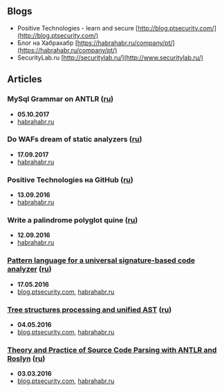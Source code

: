 ## Blogs

* Positive Technologies - learn and secure [http://blog.ptsecurity.com/](http://blog.ptsecurity.com/)
* Блог на Хабрахабр [https://habrahabr.ru/company/pt/](https://habrahabr.ru/company/pt/)
* SecurityLab.ru [http://securitylab.ru/](http://www.securitylab.ru/)

## Articles

### MySql Grammar on ANTLR ([ru](Articles/MySql-Grammar-on-ANTLR/Russian.md))

* **05.10.2017**
* [habrahabr.ru](https://habrahabr.ru/company/pt/blog/339336/)

### Do WAFs dream of static analyzers ([ru](https://github.com/kochetkov/kochetkov.github.io-engine/blob/master/content/blog/2017-09-20.do-wafs-dream-of-static-analyzers.ru.md))

* **17.09.2017**
* [habrahabr.ru](https://habrahabr.ru/company/pt/blog/338110/)

### Positive Technologies на GitHub ([ru](Articles/Positive-Technologies-at-GitHub/Russian.md))

* **13.09.2016**
* [habrahabr.ru](https://habrahabr.ru/company/pt/blog/327957/)

### Write a palindrome polyglot quine ([ru](Articles/Write-a-palindrome-polyglot-quine/Russian.md))

* **12.09.2016**
* [habrahabr.ru](https://habrahabr.ru/company/pt/blog/309702/)

### [Pattern language for a universal signature-based code analyzer](Articles/Pattern-language-for-a-universal-signature-based-code-analyzer/English.md) ([ru](Articles/Pattern-language-for-a-universal-signature-based-code-analyzer/Russian.md))

* **17.05.2016**
* [blog.ptsecurity.com](http://blog.ptsecurity.com/2016/08/pattern-language-for-univeral-signature.html),
[habrahabr.ru](https://habrahabr.ru/company/pt/blog/300946/)

### [Tree structures processing and unified AST](Articles/Tree-structures-processing-and-unified-AST/English.md) ([ru](Articles/Tree-structures-processing-and-unified-AST/Russian.md))

* **04.05.2016**
* [blog.ptsecurity.com](http://blog.ptsecurity.com/2016/07/tree-structures-processing-and-unified.html),
[habrahabr.ru](https://habrahabr.ru/company/pt/blog/210060/)

### [Theory and Practice of Source Code Parsing with ANTLR and Roslyn](Articles/Theory-and-Practice-of-source-code-parsing-with-ANTLR-and-Roslyn/English.md) ([ru](Articles/Theory-and-Practice-of-source-code-parsing-with-ANTLR-and-Roslyn/Russian.md))

* **03.03.2016**
* [blog.ptsecurity.com](http://blog.ptsecurity.com/2016/06/theory-and-practice-of-source-code.html),
[habrahabr.ru](https://habrahabr.ru/company/pt/blog/210772/)